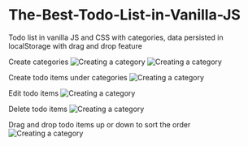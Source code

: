 # The-Best-Todo-List-in-Vanilla-JS
Todo list in vanilla JS and CSS with categories, data persisted in localStorage with drag and drop feature

Create categories
![Creating a category](https://github.com/[gustavNdamukong]/[The-Best-Todo-List-in-Vanilla-JS]/todo-createCat.png?raw=true)
![Creating a category](https://github.com/[gustavNdamukong]/[The-Best-Todo-List-in-Vanilla-JS]/todo-categories.png?raw=true)

Create todo items under categories
![Creating a category](https://github.com/[gustavNdamukong]/[The-Best-Todo-List-in-Vanilla-JS]/todo-listsAndCats.png?raw=true)


Edit todo items
![Creating a category](https://github.com/[gustavNdamukong]/[The-Best-Todo-List-in-Vanilla-JS]/todo-editInAction.png?raw=true)


Delete todo items
![Creating a category](https://github.com/[gustavNdamukong]/[The-Best-Todo-List-in-Vanilla-JS]/todo-deleteItem.png?raw=true)


Drag and drop todo items up or down to sort the order
![Creating a category](https://github.com/[gustavNdamukong]/[The-Best-Todo-List-in-Vanilla-JS]/todo-dragnDrop.png?raw=true)
